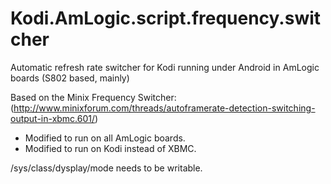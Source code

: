 # Kodi.AmLogic.script.frequency.switcher
Automatic refresh rate switcher for Kodi running under Android in AmLogic boards (S802 based, mainly)

Based on the Minix Frequency Switcher:
(http://www.minixforum.com/threads/autoframerate-detection-switching-output-in-xbmc.601/)

- Modified to run on all AmLogic boards.
- Modified to run on Kodi instead of XBMC.

/sys/class/dysplay/mode needs to be writable.
